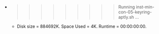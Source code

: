 * >>>>>>>>> Running inst-min-con-05-keyring-aptly.sh ...
  * Disk size = 884692K. Space Used = 4K. Runtime = 00:00:00:00.
